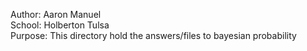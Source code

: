 Author: Aaron Manuel<br/>
School: Holberton Tulsa<br/>
Purpose: This directory hold the answers/files to bayesian probability<br/>
